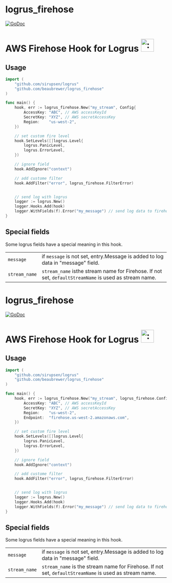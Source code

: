 logrus_firehose
====

 [![GoDoc](https://godoc.org/github.com/beaubrewer/logrus_firehose?status.svg)](https://godoc.org/github.com/beaubrewer/logrus_firehose)


# AWS Firehose Hook for Logrus <img src="http://i.imgur.com/hTeVwmJ.png" width="40" height="40" alt=":walrus:" class="emoji" title=":walrus:"/>

## Usage

```go
import (
    "github.com/sirupsen/logrus"
    "github.com/beaubrewer/logrus_firehose"
)

func main() {
    hook, err := logrus_firehose.New("my_stream", Config{
        AccessKey: "ABC", // AWS accessKeyId
        SecretKey: "XYZ", // AWS secretAccessKey
        Region:    "us-west-2",
    })

    // set custom fire level
    hook.SetLevels([]logrus.Level{
        logrus.PanicLevel,
        logrus.ErrorLevel,
    })

    // ignore field
    hook.AddIgnore("context")

    // add custome filter
    hook.AddFilter("error", logrus_firehose.FilterError)


    // send log with logrus
    logger := logrus.New()
    logger.Hooks.Add(hook)
    logger.WithFields(f).Error("my_message") // send log data to firehose as JSON
}
```


## Special fields

Some logrus fields have a special meaning in this hook.

|||
|:--|:--|
|`message`|if `message` is not set, entry.Message is added to log data in "message" field. |
|`stream_name`|`stream_name` isthe  stream name for Firehose. If not set, `defaultStreamName` is used as stream name.|
logrus_firehose
====

 [![GoDoc](https://godoc.org/github.com/beaubrewer/logrus_firehose?status.svg)](https://godoc.org/github.com/beaubrewer/logrus_firehose)


# AWS Firehose Hook for Logrus <img src="http://i.imgur.com/hTeVwmJ.png" width="40" height="40" alt=":walrus:" class="emoji" title=":walrus:"/>

## Usage

```go
import (
    "github.com/sirupsen/logrus"
    "github.com/beaubrewer/logrus_firehose"
)

func main() {
    hook, err := logrus_firehose.New("my_stream", logrus_firehose.Config{
        AccessKey: "ABC", // AWS accessKeyId
        SecretKey: "XYZ", // AWS secretAccessKey
        Region:    "us-west-2",
        Endpoint:  "firehose.us-west-2.amazonaws.com",
    })

    // set custom fire level
    hook.SetLevels([]logrus.Level{
        logrus.PanicLevel,
        logrus.ErrorLevel,
    })

    // ignore field
    hook.AddIgnore("context")

    // add custome filter
    hook.AddFilter("error", logrus_firehose.FilterError)


    // send log with logrus
    logger := logrus.New()
    logger.Hooks.Add(hook)
    logger.WithFields(f).Error("my_message") // send log data to firehose as JSON
}
```


## Special fields

Some logrus fields have a special meaning in this hook.

|||
|:--|:--|
|`message`|if `message` is not set, entry.Message is added to log data in "message" field. |
|`stream_name`|`stream_name` is the  stream name for Firehose. If not set, `defaultStreamName` is used as stream name.|
